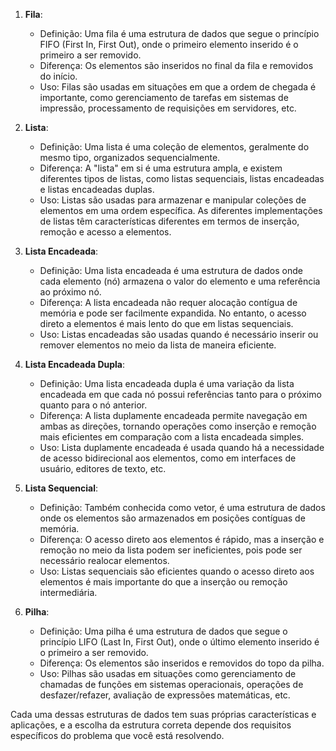 
1. **Fila**:
   - Definição: Uma fila é uma estrutura de dados que segue o princípio FIFO (First In, First Out), onde o primeiro elemento inserido é o primeiro a ser removido.
   - Diferença: Os elementos são inseridos no final da fila e removidos do início.
   - Uso: Filas são usadas em situações em que a ordem de chegada é importante, como gerenciamento de tarefas em sistemas de impressão, processamento de requisições em servidores, etc.

2. **Lista**:
   - Definição: Uma lista é uma coleção de elementos, geralmente do mesmo tipo, organizados sequencialmente.
   - Diferença: A "lista" em si é uma estrutura ampla, e existem diferentes tipos de listas, como listas sequenciais, listas encadeadas e listas encadeadas duplas.
   - Uso: Listas são usadas para armazenar e manipular coleções de elementos em uma ordem específica. As diferentes implementações de listas têm características diferentes em termos de inserção, remoção e acesso a elementos.

3. **Lista Encadeada**:
   - Definição: Uma lista encadeada é uma estrutura de dados onde cada elemento (nó) armazena o valor do elemento e uma referência ao próximo nó.
   - Diferença: A lista encadeada não requer alocação contígua de memória e pode ser facilmente expandida. No entanto, o acesso direto a elementos é mais lento do que em listas sequenciais.
   - Uso: Listas encadeadas são usadas quando é necessário inserir ou remover elementos no meio da lista de maneira eficiente.

4. **Lista Encadeada Dupla**:
   - Definição: Uma lista encadeada dupla é uma variação da lista encadeada em que cada nó possui referências tanto para o próximo quanto para o nó anterior.
   - Diferença: A lista duplamente encadeada permite navegação em ambas as direções, tornando operações como inserção e remoção mais eficientes em comparação com a lista encadeada simples.
   - Uso: Lista duplamente encadeada é usada quando há a necessidade de acesso bidirecional aos elementos, como em interfaces de usuário, editores de texto, etc.

5. **Lista Sequencial**:
   - Definição: Também conhecida como vetor, é uma estrutura de dados onde os elementos são armazenados em posições contíguas de memória.
   - Diferença: O acesso direto aos elementos é rápido, mas a inserção e remoção no meio da lista podem ser ineficientes, pois pode ser necessário realocar elementos.
   - Uso: Listas sequenciais são eficientes quando o acesso direto aos elementos é mais importante do que a inserção ou remoção intermediária.

6. **Pilha**:
   - Definição: Uma pilha é uma estrutura de dados que segue o princípio LIFO (Last In, First Out), onde o último elemento inserido é o primeiro a ser removido.
   - Diferença: Os elementos são inseridos e removidos do topo da pilha.
   - Uso: Pilhas são usadas em situações como gerenciamento de chamadas de funções em sistemas operacionais, operações de desfazer/refazer, avaliação de expressões matemáticas, etc.

Cada uma dessas estruturas de dados tem suas próprias características e aplicações, e a escolha da estrutura correta depende dos requisitos específicos do problema que você está resolvendo.